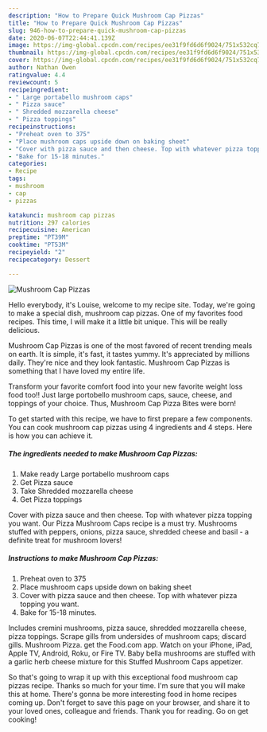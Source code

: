 ```yaml
---
description: "How to Prepare Quick Mushroom Cap Pizzas"
title: "How to Prepare Quick Mushroom Cap Pizzas"
slug: 946-how-to-prepare-quick-mushroom-cap-pizzas
date: 2020-06-07T22:44:41.139Z
image: https://img-global.cpcdn.com/recipes/ee31f9fd6d6f9024/751x532cq70/mushroom-cap-pizzas-recipe-main-photo.jpg
thumbnail: https://img-global.cpcdn.com/recipes/ee31f9fd6d6f9024/751x532cq70/mushroom-cap-pizzas-recipe-main-photo.jpg
cover: https://img-global.cpcdn.com/recipes/ee31f9fd6d6f9024/751x532cq70/mushroom-cap-pizzas-recipe-main-photo.jpg
author: Nathan Owen
ratingvalue: 4.4
reviewcount: 5
recipeingredient:
- " Large portabello mushroom caps"
- " Pizza sauce"
- " Shredded mozzarella cheese"
- " Pizza toppings"
recipeinstructions:
- "Preheat oven to 375"
- "Place mushroom caps upside down on baking sheet"
- "Cover with pizza sauce and then cheese. Top with whatever pizza topping you want."
- "Bake for 15-18 minutes."
categories:
- Recipe
tags:
- mushroom
- cap
- pizzas

katakunci: mushroom cap pizzas 
nutrition: 297 calories
recipecuisine: American
preptime: "PT39M"
cooktime: "PT53M"
recipeyield: "2"
recipecategory: Dessert

---
```



![Mushroom Cap Pizzas](https://img-global.cpcdn.com/recipes/ee31f9fd6d6f9024/751x532cq70/mushroom-cap-pizzas-recipe-main-photo.jpg)

Hello everybody, it's Louise, welcome to my recipe site. Today, we're going to make a special dish, mushroom cap pizzas. One of my favorites food recipes. This time, I will make it a little bit unique. This will be really delicious.

Mushroom Cap Pizzas is one of the most favored of recent trending meals on earth. It is simple, it's fast, it tastes yummy. It's appreciated by millions daily. They're nice and they look fantastic. Mushroom Cap Pizzas is something that I have loved my entire life.

Transform your favorite comfort food into your new favorite weight loss food too!! Just large portobello mushroom caps, sauce, cheese, and toppings of your choice. Thus, Mushroom Cap Pizza Bites were born!


To get started with this recipe, we have to first prepare a few components. You can cook mushroom cap pizzas using 4 ingredients and 4 steps. Here is how you can achieve it.

<!--inarticleads1-->

##### The ingredients needed to make Mushroom Cap Pizzas:

1. Make ready  Large portabello mushroom caps
1. Get  Pizza sauce
1. Take  Shredded mozzarella cheese
1. Get  Pizza toppings


Cover with pizza sauce and then cheese. Top with whatever pizza topping you want. Our Pizza Mushroom Caps recipe is a must try. Mushrooms stuffed with peppers, onions, pizza sauce, shredded cheese and basil - a definite treat for mushroom lovers! 

<!--inarticleads2-->

##### Instructions to make Mushroom Cap Pizzas:

1. Preheat oven to 375
1. Place mushroom caps upside down on baking sheet
1. Cover with pizza sauce and then cheese. Top with whatever pizza topping you want.
1. Bake for 15-18 minutes.


Includes cremini mushrooms, pizza sauce, shredded mozzarella cheese, pizza toppings. Scrape gills from undersides of mushroom caps; discard gills. Mushroom Pizza. get the Food.com app. Watch on your iPhone, iPad, Apple TV, Android, Roku, or Fire TV. Baby bella mushrooms are stuffed with a garlic herb cheese mixture for this Stuffed Mushroom Caps appetizer. 

So that's going to wrap it up with this exceptional food mushroom cap pizzas recipe. Thanks so much for your time. I'm sure that you will make this at home. There's gonna be more interesting food in home recipes coming up. Don't forget to save this page on your browser, and share it to your loved ones, colleague and friends. Thank you for reading. Go on get cooking!
